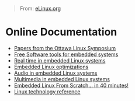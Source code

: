 > From: [eLinux.org](http://eLinux.org/Toolbox "http://eLinux.org/Toolbox")

# Online Documentation

-   [Papers from the Ottawa Linux Symposium](http://kernel.org/doc/ols/)
-   [Free Software tools for embedded
    systems](http://free-electrons.com/training/devtools)
-   [Real time in embedded Linux
    systems](http://free-electrons.com/articles/realtime/)
-   [Embedded Linux
    optimizations](http://free-electrons.com/articles/optimizations)
-   [Audio in embedded Linux
    systems](http://free-electrons.com/training/audio)
-   [Multimedia in embedded Linux
    systems](http://free-electrons.com/training/multimedia)
-   [Embedded Linux From Scratch... in 40
    minutes!](http://free-electrons.com/articles/elfs/)
-   [Linux technology reference](http://www.makelinux.net/reference)
